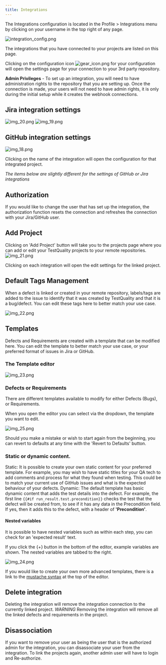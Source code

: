 ```yaml
---
title: Integrations
---
```


The Integrations configuration is located in the Profile > Integrations menu by clicking on your username in the top right of any page. 

![integration_config.png](integration_config.png)


The integrations that you have connected to your projects are listed on this page.

Clicking on the configuration icon ![gear_icon.png](gear_icon.png) for your configuration will open the settings page for your connection to your 3rd party repository.

**Admin Privileges** - To set up an integration, you will need to have administration rights to the repository that you are setting up. Once the connection is made, your users will not need to have admin rights, it is only during the initial setup while it creates the webhook connections.

## Jira integration settings

![img_20.png](admin_img/img_20.png)
![img_19.png](admin_img/img_19.png)

## GitHub integration settings

![img_18.png](admin_img/img_18.png)

Clicking on the name of the integration will open the configuration for that integrated project.

*The items below are slightly different for the settings of GitHub or Jira integrations*

## Authorization
If you would like to change the user that has set up the integration, the authorization function resets the connection and refreshes the connection with your Jira/GitHub user. 

## Add Project
Clicking on 'Add Project' button will take you to the projects page where you can add or edit your TestQuality projects to your remote repositories.
![img_21.png](admin_img/img_21.png)

Clicking on each integration will open the edit settings for the linked project. 

## Default Tags Management
When a defect is linked or created in your remote repository, labels/tags are added to the issue to identify that it was created by TestQuality and that it is a bug/defect. 
You can edit these tags here to better match your use case.

![img_22.png](admin_img/img_22.png)

## Templates
Defects and Requirements are created with a template that can be modified here. You can edit the template to better match your use case, or your preferred format of issues in Jira or GitHub.

### The Template editor

![img_23.png](admin_img/img_23.png)

### Defects or Requirements

There are different templates available to modify for either Defects (Bugs), or Requirements.

When you open the editor you can select via the dropdown, the template you want to edit.

![img_25.png](admin_img/img_25.png)

Should you make a mistake or wish to start again from the beginning, you can revert to defaults at any time with the 'Revert to Defaults' button.

### Static or dynamic content.
Static: It is possible to create your own static content for your preferred template. For example, you may wish to have static titles for your QA tech to add comments and process for what they found when testing. This could be to match your current use of GitHub issues and what is the expected behaviour of your defects.
Dynamic: The default template has basic dynamic content that adds the test details into the defect. For example, the first line `{{#if run_result.test.precondition}}` checks the test that the defect will be created from, to see if it has any data in the Precondition field. If yes, then it adds this to the defect, with a header of **'Precondition'**.

#### Nested variables

It is possible to have nested variables such as within each step, you can check for an 'expected result' text.

If you click the \{+\} button in the bottom of the editor, example variables are shown. The nested variables are tabbed to the right. 

![img_24.png](admin_img/img_24.png)

If you would like to create your own more advanced templates, there is a link to the [mustache syntax](https://handlebarsjs.com/guide/) at the top of the editor.

## Delete integration

Deleting the integration will remove the integration connection to the currently linked project. *WARNING* Removing the integration will remove all the linked defects and requirements in the project.

## Disassociation

If you want to remove your user as being the user that is the authorized admin for the integration, you can disassociate your user from the integration. To link the projects again, another admin user will have to login and Re-authorize. 